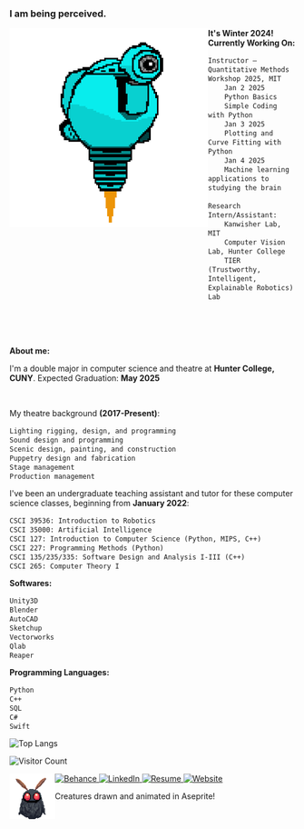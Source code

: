 ### I am being perceived. 

<!-- ![SAM.gif](https://github.com/lxwooxy/lxwooxy/blob/main/SAM.gif) -->

<img src="https://github.com/lxwooxy/lxwooxy/blob/main/SAM.gif" width=350 height=350 align="left"> 

**It's Winter 2024! Currently Working On:** 

    Instructor –  Quantitative Methods Workshop 2025, MIT
        Jan 2 2025
        Python Basics 
        Simple Coding with Python
        Jan 3 2025
        Plotting and Curve Fitting with Python
        Jan 4 2025
        Machine learning applications to studying the brain

    Research Intern/Assistant: 
        Kanwisher Lab, MIT
        Computer Vision Lab, Hunter College
        TIER (Trustworthy, Intelligent, Explainable Robotics) Lab
    
    

<br><br><br>

**About me:**

I'm a double major in computer science and theatre at **Hunter College, CUNY**.
Expected Graduation: **May 2025**

<br>

My theatre background **(2017-Present)**:

    Lighting rigging, design, and programming
    Sound design and programming
    Scenic design, painting, and construction
    Puppetry design and fabrication
    Stage management
    Production management 

I've been an undergraduate teaching assistant and tutor for these computer science classes, beginning from **January 2022**: 

    CSCI 39536: Introduction to Robotics
    CSCI 35000: Artificial Intelligence
    CSCI 127: Introduction to Computer Science (Python, MIPS, C++)
    CSCI 227: Programming Methods (Python)
    CSCI 135/235/335: Software Design and Analysis I-III (C++)
    CSCI 265: Computer Theory I

**Softwares:** 

    Unity3D
    Blender
    AutoCAD
    Sketchup
    Vectorworks
    Qlab
    Reaper

**Programming Languages:**

    Python
    C++
    SQL
    C#
    Swift

![Top Langs](https://github-readme-stats.vercel.app/api/top-langs/?username=lxwooxy&langs_count=10&theme=default&count_private=true&hide=c%23,swift,jupyter%20notebook,shaderlab,hlsl,ruby,g-code)

![Visitor Count](https://komarev.com/ghpvc/?username=lxwooxy&color=blueviolet)

<a href="https://www.behance.net/georginawooxy" target="_blank">
  <img src="https://img.icons8.com/?size=100&id=13655&format=png&color=000000" width="50px" alt="Behance" class="icon"/>
</a>
<a href="https://www.linkedin.com/in/georginawooxy" target="_blank">
  <img src="https://img.icons8.com/?size=100&id=13930&format=png&color=000000" width="50px" alt="LinkedIn" class="icon"/>
</a>
<a href="https://lxwooxy.github.io/documents/resume.pdf" target="_blank">
  <img src="https://img.icons8.com/?size=100&id=23883&format=png&color=000000" width="50px" alt="Resume" class="icon"/>
</a>
<a href="https://lxwooxy.github.io/" target="_blank">
  <img src="https://img.icons8.com/?size=100&id=103413&format=png&color=000000" width="50px" alt="Website" class="icon"/>
</a>
<img src="https://github.com/lxwooxy/lxwooxy/blob/main/moth.gif" width=80 height=80 align="left"> 

Creatures drawn and animated in Aseprite! 
